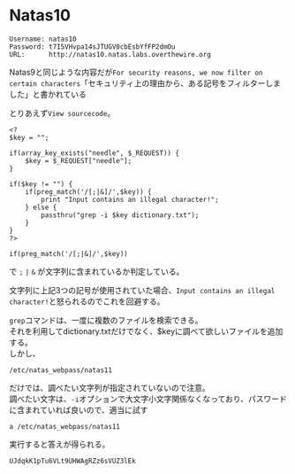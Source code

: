 # Natas10
```
Username: natas10
Password: t7I5VHvpa14sJTUGV0cbEsbYfFP2dmOu
URL:      http://natas10.natas.labs.overthewire.org
```

Natas9と同じような内容だが`For security reasons, we now filter on certain characters`「セキュリティ上の理由から、ある記号をフィルターしました」と書かれている  

とりあえず`View sourcecode`。  
```
<?
$key = "";

if(array_key_exists("needle", $_REQUEST)) {
    $key = $_REQUEST["needle"];
}

if($key != "") {
    if(preg_match('/[;|&]/',$key)) {
        print "Input contains an illegal character!";
    } else {
        passthru("grep -i $key dictionary.txt");
    }
}
?>
```

```
if(preg_match('/[;|&]/',$key))
```
で `;` `|` `&` が文字列に含まれているか判定している。  

文字列に上記3つの記号が使用されていた場合、`Input contains an illegal character!`と怒られるのでこれを回避する。  

`grep`コマンドは、一度に複数のファイルを検索できる。  
それを利用してdictionary.txtだけでなく、$keyに調べて欲しいファイルを追加する。  
しかし、
```
/etc/natas_webpass/natas11
```
だけでは、調べたい文字列が指定されていないので注意。  
調べたい文字は、`-i`オプションで大文字小文字関係なくなっており、パスワードに含まれていれば良いので、適当に試す

```
a /etc/natas_webpass/natas11
```
実行すると答えが得られる。
```
UJdqkK1pTu6VLt9UHWAgRZz6sVUZ3lEk
```